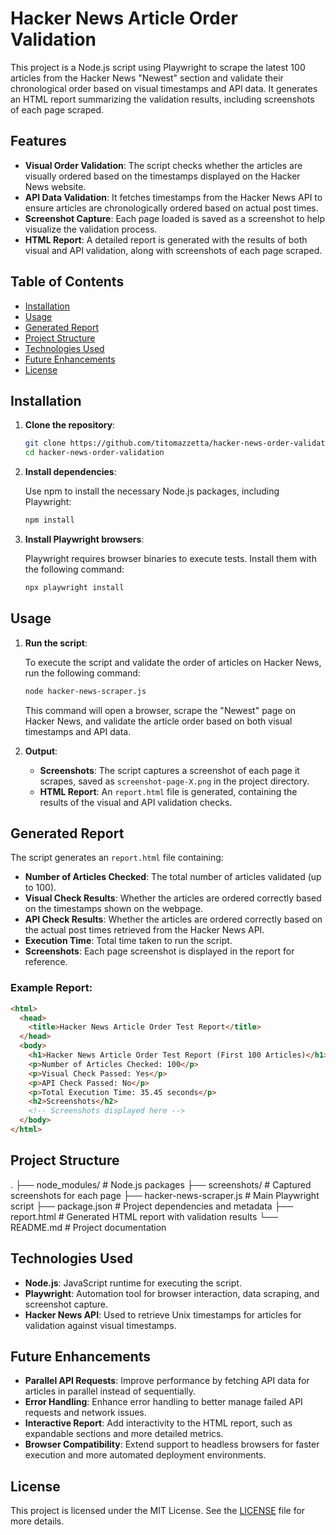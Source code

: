 # Hacker News Article Order Validation

This project is a Node.js script using Playwright to scrape the latest 100 articles from the Hacker News "Newest" section and validate their chronological order based on visual timestamps and API data. It generates an HTML report summarizing the validation results, including screenshots of each page scraped.

## Features

- **Visual Order Validation**: The script checks whether the articles are visually ordered based on the timestamps displayed on the Hacker News website.
- **API Data Validation**: It fetches timestamps from the Hacker News API to ensure articles are chronologically ordered based on actual post times.
- **Screenshot Capture**: Each page loaded is saved as a screenshot to help visualize the validation process.
- **HTML Report**: A detailed report is generated with the results of both visual and API validation, along with screenshots of each page scraped.

## Table of Contents

- [Installation](#installation)
- [Usage](#usage)
- [Generated Report](#generated-report)
- [Project Structure](#project-structure)
- [Technologies Used](#technologies-used)
- [Future Enhancements](#future-enhancements)
- [License](#license)

## Installation

1. **Clone the repository**:

    ```bash
    git clone https://github.com/titomazzetta/hacker-news-order-validation.git
    cd hacker-news-order-validation
    ```

2. **Install dependencies**:

    Use npm to install the necessary Node.js packages, including Playwright:

    ```bash
    npm install
    ```

3. **Install Playwright browsers**:

    Playwright requires browser binaries to execute tests. Install them with the following command:

    ```bash
    npx playwright install
    ```

## Usage

1. **Run the script**:

    To execute the script and validate the order of articles on Hacker News, run the following command:

    ```bash
    node hacker-news-scraper.js
    ```

    This command will open a browser, scrape the "Newest" page on Hacker News, and validate the article order based on both visual timestamps and API data.

2. **Output**:
   - **Screenshots**: The script captures a screenshot of each page it scrapes, saved as `screenshot-page-X.png` in the project directory.
   - **HTML Report**: An `report.html` file is generated, containing the results of the visual and API validation checks.

## Generated Report

The script generates an `report.html` file containing:
- **Number of Articles Checked**: The total number of articles validated (up to 100).
- **Visual Check Results**: Whether the articles are ordered correctly based on the timestamps shown on the webpage.
- **API Check Results**: Whether the articles are ordered correctly based on the actual post times retrieved from the Hacker News API.
- **Execution Time**: Total time taken to run the script.
- **Screenshots**: Each page screenshot is displayed in the report for reference.

### Example Report:

```html
<html>
  <head>
    <title>Hacker News Article Order Test Report</title>
  </head>
  <body>
    <h1>Hacker News Article Order Test Report (First 100 Articles)</h1>
    <p>Number of Articles Checked: 100</p>
    <p>Visual Check Passed: Yes</p>
    <p>API Check Passed: No</p>
    <p>Total Execution Time: 35.45 seconds</p>
    <h2>Screenshots</h2>
    <!-- Screenshots displayed here -->
  </body>
</html>
```

## Project Structure
.
├── node_modules/               # Node.js packages
├── screenshots/                # Captured screenshots for each page
├── hacker-news-scraper.js       # Main Playwright script
├── package.json                # Project dependencies and metadata
├── report.html                 # Generated HTML report with validation results
└── README.md                   # Project documentation

## Technologies Used

- **Node.js**: JavaScript runtime for executing the script.
- **Playwright**: Automation tool for browser interaction, data scraping, and screenshot capture.
- **Hacker News API**: Used to retrieve Unix timestamps for articles for validation against visual timestamps.

## Future Enhancements

- **Parallel API Requests**: Improve performance by fetching API data for articles in parallel instead of sequentially.
- **Error Handling**: Enhance error handling to better manage failed API requests and network issues.
- **Interactive Report**: Add interactivity to the HTML report, such as expandable sections and more detailed metrics.
- **Browser Compatibility**: Extend support to headless browsers for faster execution and more automated deployment environments.

## License

This project is licensed under the MIT License. See the [LICENSE](LICENSE) file for more details.
